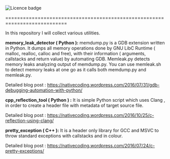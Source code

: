 <td><img src="https://img.shields.io/badge/LICENCE-PUBLIC%20DOMAIN-green.svg" alt="Licence badge"></td>

===========================================================================

In this repository I will collect various utilities.

**memory_leak_detector ( Python ):** memdump.py is a GDB extension written in Python. It dumps all memory operations done by GNU LibC Runtime ( malloc, realloc, calloc and free),
with their information ( arguments, callstacks and return value) by automating GDB. Memleak.py detects memory leaks analyzing output
of memdump.py. You can use memleak.sh to detect memory leaks at one go as it calls both memdump.py and memleak.py.

Detailed blog post : https://nativecoding.wordpress.com/2016/07/31/gdb-debugging-automation-with-python/

**cpp_reflection_tool ( Python ) :** It is  simple Python script which uses Clang , in order to create a header file
with metadata of target source file.

Detailed blog post : https://nativecoding.wordpress.com/2016/10/25/c-reflection-using-clang/

**pretty_exception ( C++ ):** It is a header only library for GCC and MSVC to throw standard exceptions
with callstacks and in colour.

Detailed blog post : https://nativecoding.wordpress.com/2016/07/24/c-pretty-exceptions/